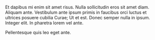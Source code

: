 Et dapibus mi enim sit amet risus. Nulla sollicitudin eros sit amet diam.
Aliquam ante. Vestibulum ante ipsum primis in faucibus orci luctus et ultrices
posuere cubilia Curae; Ut et est. Donec semper nulla in ipsum. Integer elit. In
pharetra lorem vel ante.

Pellentesque quis leo eget ante.
